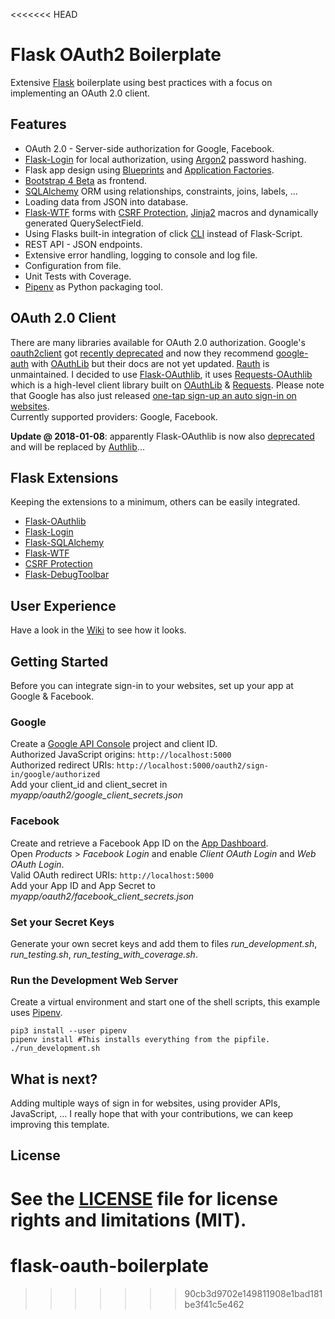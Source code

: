 <<<<<<< HEAD
# Flask OAuth2 Boilerplate
Extensive [Flask](http://flask.pocoo.org) boilerplate using best practices with a focus on implementing an OAuth 2.0 client.

## Features
* OAuth 2.0 - Server-side authorization for Google, Facebook.
* [Flask-Login](https://flask-login.readthedocs.io/en/latest/) for local authorization, using [Argon2](https://github.com/P-H-C/phc-winner-argon2) password hashing.
* Flask app design using [Blueprints](http://flask.pocoo.org/docs/0.12/blueprints/) and [Application Factories](http://flask.pocoo.org/docs/0.12/patterns/appfactories/).
* [Bootstrap 4 Beta](https://getbootstrap.com) as frontend.
* [SQLAlchemy](http://www.sqlalchemy.org) ORM using relationships, constraints, joins, labels, ...
* Loading data from JSON into database.
* [Flask-WTF](https://flask-wtf.readthedocs.io/en/stable/) forms with [CSRF Protection](https://flask-wtf.readthedocs.io/en/stable/csrf.html), [Jinja2](http://jinja.pocoo.org) macros and dynamically generated QuerySelectField.
* Using Flasks built-in integration of click [CLI](http://flask.pocoo.org/docs/0.12/cli/) instead of Flask-Script.
* REST API - JSON endpoints.
* Extensive error handling, logging to console and log file.
* Configuration from file.
* Unit Tests with Coverage.
* [Pipenv](https://docs.pipenv.org) as Python packaging tool.

## OAuth 2.0 Client
There are many libraries available for OAuth 2.0 authorization.
Google's [oauth2client](https://oauth2client.readthedocs.io) got [recently deprecated](https://google-auth.readthedocs.io/en/latest/oauth2client-deprecation.html) and now they recommend [google-auth](https://google-auth.readthedocs.io) with [OAuthLib](https://oauthlib.readthedocs.io) but their docs are not yet updated.
[Rauth](https://rauth.readthedocs.io/en/latest/) is unmaintained.
I decided to use [Flask-OAuthlib](https://flask-oauthlib.readthedocs.io), it uses [Requests-OAuthlib](https://requests-oauthlib.readthedocs.io) which is a high-level client library built on [OAuthLib](https://oauthlib.readthedocs.io) & [Requests](http://docs.python-requests.org). Please note that Google has also just released [one-tap sign-up an auto sign-in on websites](https://developers.google.com/identity/one-tap/web/overview).  
Currently supported providers: Google, Facebook.

**Update @ 2018-01-08**: apparently Flask-OAuthlib is now also [deprecated](https://lepture.com/en/2018/announcement-of-authlib) and will be replaced by [Authlib](https://authlib.org)...

## Flask Extensions
Keeping the extensions to a minimum, others can be easily integrated.
* [Flask-OAuthlib](https://flask-oauthlib.readthedocs.io)
* [Flask-Login](https://flask-login.readthedocs.io)
* [Flask-SQLAlchemy](http://flask-sqlalchemy.pocoo.org)
* [Flask-WTF](https://flask-wtf.readthedocs.io)
* [CSRF Protection](https://flask-wtf.readthedocs.io/en/stable/csrf.html)
* [Flask-DebugToolbar](https://flask-debugtoolbar.readthedocs.io)

## User Experience
Have a look in the [Wiki](https://github.com/jsoetens/flask-oauth2-boilerplate/wiki) to see how it looks.

## Getting Started
Before you can integrate sign-in to your websites, set up your app at Google & Facebook.

### Google
Create a [Google API Console](https://developers.google.com/identity/sign-in/web/devconsole-project) project and client ID.  
Authorized JavaScript origins: `http://localhost:5000`  
Authorized redirect URIs: `http://localhost:5000/oauth2/sign-in/google/authorized`  
Add your client_id and client_secret in *myapp/oauth2/google_client_secrets.json*

### Facebook
Create and retrieve a Facebook App ID on the [App Dashboard](https://developers.facebook.com/apps/).  
Open *Products* > *Facebook Login* and enable *Client OAuth Login* and *Web OAuth Login*.  
Valid OAuth redirect URIs: `http://localhost:5000`  
Add your App ID and App Secret to *myapp/oauth2/facebook_client_secrets.json*

### Set your Secret Keys
Generate your own secret keys and add them to files *run_development.sh*, *run_testing.sh*, *run_testing_with_coverage.sh*.

### Run the Development Web Server
Create a virtual environment and start one of the shell scripts, this example uses [Pipenv](https://docs.pipenv.org).  

```
pip3 install --user pipenv
pipenv install #This installs everything from the pipfile.
./run_development.sh
```

## What is next?
Adding multiple ways of sign in for websites, using provider APIs, JavaScript, ...
I really hope that with your contributions, we can keep improving this template.

## License
See the [LICENSE](LICENSE.md) file for license rights and limitations (MIT).
=======
# flask-oauth-boilerplate
>>>>>>> 90cb3d9702e149811908e1bad181be3f41c5e462
